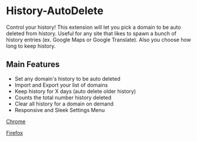 # History-AutoDelete
Control your history! This extension will let you pick a domain to be auto deleted from history. Useful for any site that likes to spawn a bunch of history entries (ex. Google Maps or Google Translate). Also you choose how long to keep history.

## Main Features
- Set any domain's history to be auto deleted
- Import and Export your list of domains
- Keep history for X days (auto delete older history)
- Counts the total number history deleted
- Clear all history for a domain on demand
- Responsive and Sleek Settings Menu

[Chrome](https://chrome.google.com/webstore/detail/history-autodelete/bhfakmaiadhflpjloimlagikhodjiefj)

[Firefox](https://addons.mozilla.org/en-US/firefox/addon/history-autodelete)